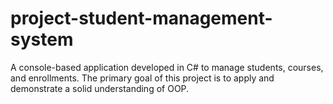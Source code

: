 # project-student-management-system
A console-based application developed in C# to manage students, courses, and enrollments. The primary goal of this project is to apply and demonstrate a solid understanding of OOP.
